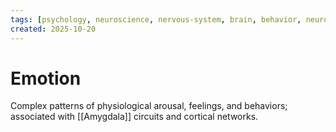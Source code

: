 ```yaml
---
tags: [psychology, neuroscience, nervous-system, brain, behavior, neurotransmitters]
created: 2025-10-20
---
```

# Emotion

Complex patterns of physiological arousal, feelings, and behaviors; associated with [[Amygdala]] circuits and cortical networks.
